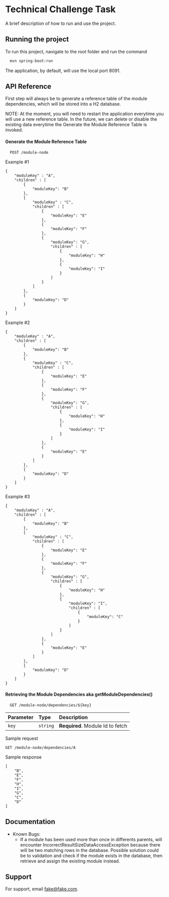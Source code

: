 
# Technical Challenge Task

A brief description of how to run and use the project. 




## Running the project

To run this project, navigate to the root folder and run the command

```bash
  mvn spring-boot:run
```

The application, by default, will use the local port 8091.



## API Reference

First step will always be to generate a reference table of the module dependencies, which will be stored into a H2 database.

NOTE: At the moment, you will need to restart the application everytime you will use a new reference table.
In the future, we can delete or disable the existing data everytime the Generate the Module Reference Table is invoked.

#### Generate the Module Reference Table

```http
  POST /module-node
```

Example #1

```
{
    "moduleKey" : "A",
    "children" : [
        {
            "moduleKey": "B"
        },
        {
            "moduleKey" : "C",
            "children" : [
                {
                    "moduleKey": "E"
                },
                {
                    "moduleKey": "F"
                },
                {
                    "moduleKey": "G",
                    "children" : [
                        {
                            "moduleKey": "H"
                        },
                        {
                            "moduleKey": "I"
                        }
                    ]
                }
            ]
        },
        {
            "moduleKey": "D"
        }
    ]
}
```

Example #2
```
{
    "moduleKey" : "A",
    "children" : [
        {
            "moduleKey": "B"
        },
        {
            "moduleKey" : "C",
            "children" : [
                {
                    "moduleKey": "E"
                },
                {
                    "moduleKey": "F"
                },
                {
                    "moduleKey": "G",
                    "children" : [
                        {
                            "moduleKey": "H"
                        },
                        {
                            "moduleKey": "I"
                        }
                    ]
                },
                {
                    "moduleKey": "E"
                }
            ]
        },
        {
            "moduleKey": "D"
        }
    ]
}
```
Example #3
```
{
    "moduleKey" : "A",
    "children" : [
        {
            "moduleKey": "B"
        },
        {
            "moduleKey" : "C",
            "children" : [
                {
                    "moduleKey": "E"
                },
                {
                    "moduleKey": "F"
                },
                {
                    "moduleKey": "G",
                    "children" : [
                        {
                            "moduleKey": "H"
                        },
                        {
                            "moduleKey": "I",
                            "children" : [
                                {
                                    "moduleKey": "C"
                                }
                            ]
                        }
                    ]
                },
                {
                    "moduleKey": "E"
                }
            ]
        },
        {
            "moduleKey": "D"
        }
    ]
}    
```

#### Retrieving the Module Dependencies aka getModuleDependencies()

```http
  GET /module-node/dependencies/${key}
```

| Parameter | Type     | Description                |
| :-------- | :------- | :------------------------- |
| `key` | `string` | **Required**. Module Id to fetch |

Sample request
```http
GET /module-node/dependencies/A
```

Sample response
```
[
    "B",
    "E",
    "F",
    "H",
    "I",
    "G",
    "C",
    "D"
]
```


## Documentation

- Known Bugs:
    - If a module has been used more than once in differents parents, will encounter IncorrectResultSizeDataAccessException because there will be two matching rows in the database. Possible solution could be to validation and check if the module exists in the database, then retrieve and assign the existing module instead.
## Support

For support, email fake@fake.com.

